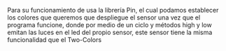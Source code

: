 Para su funcionamiento de usa la librería Pin, el cual podamos establecer los colores que queremos que despliegue
el sensor una vez que el programa funcione, donde por medio de un ciclo y métodos high y low emitan las luces en el led
del propio sensor, este sensor tiene la misma funcionalidad que el Two-Colors
